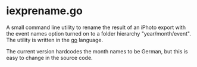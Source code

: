iexprename.go
=============

A small command line utility to rename the result of an iPhoto export with the event names option turned on to a folder hierarchy "year/month/event". The utility is written in the [go](http://golang.org) language.

The current version hardcodes the month names to be German, but this is easy to change in the source code.
